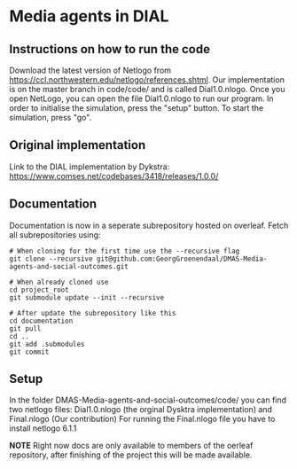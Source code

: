 # Media agents in DIAL

## Instructions on how to run the code
Download the latest version of Netlogo from https://ccl.northwestern.edu/netlogo/references.shtml.
Our implementation is on the master branch in code/code/ and is called Dial1.0.nlogo.
Once you open NetLogo, you can open the file Dial1.0.nlogo to run our program. 
In order to initialise the simulation, press the "setup" button. To start the simulation, press "go".

## Original implementation

Link to the DIAL implementation by Dykstra:
https://www.comses.net/codebases/3418/releases/1.0.0/


## Documentation

Documentation is now in a seperate subrepository hosted on overleaf. Fetch all subrepositories using:

    # When cloning for the first time use the --recursive flag
    git clone --recursive git@github.com:GeorgGroenendaal/DMAS-Media-agents-and-social-outcomes.git
    
    # When already cloned use
    cd project_root
    git submodule update --init --recursive

    # After update the subrepository like this
    cd documentation
    git pull
    cd ..
    git add .submodules
    git commit

## Setup
In the folder DMAS-Media-agents-and-social-outcomes/code/ you can find two netlogo files: Dial1.0.nlogo (the orginal Dysktra implementation) and Final.nlogo (Our contribution)
For running the Final.nlogo file you have to install netlogo 6.1.1

**NOTE** Right now docs are only available to members of the oerleaf repository, after finishing of the project this will be made available.

